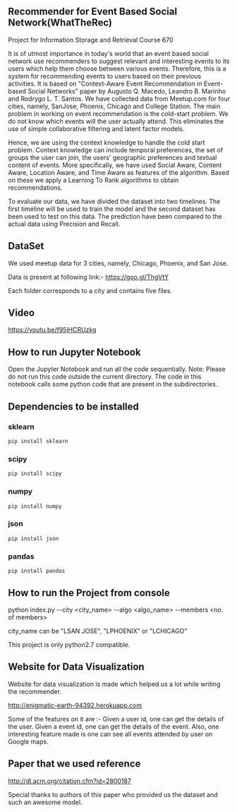 ## Recommender for Event Based Social Network(WhatTheRec) ##

Project for Information Storage and Retrieval Course 670

It is of utmost importance in today's world that an event based social network use recommenders to suggest relevant and interesting events to its users which help them choose between various events. Therefore, this is a system for recommending events to users based on their previous activities. It is based on "Context-Aware Event Recommendation in Event-based Social Networks" paper by Augusto Q. Macedo, Leandro B. Marinho and Rodrygo L. T. Santos. We have collected data from Meetup.com for four cities, namely, SanJose, Phoenix, Chicago and College Station. The main problem in working on event recommendation is the cold-start problem. We do not know which events will the user actually attend. This eliminates the use of simple collaborative filtering and latent factor models.

Hence, we are using the context knowledge to handle the cold start problem. Context knowledge can include temporal preferences, the set of groups the user can join, the users' geographic preferences and textual content of events. More specifically, we have used Social Aware, Content Aware, Location Aware, and Time Aware as features of the algorithm. Based on these we apply a Learning To Rank algorithms to obtain recommendations.

To evaluate our data, we have divided the dataset into two timelines. The first timeline will be used to train the model and the second dataset has been used to test on this data. The prediction have been compared to the actual data using Precision and Recall.

## DataSet ##
We used meetup data for 3 cities, namely, Chicago, Phoenix, and San Jose.

Data is present at following link:-
https://goo.gl/ThgVtY

Each folder corresponds to a city and contains five files.

## Video ##

https://youtu.be/f95jHCRUzkg

## How to run Jupyter Notebook ##
Open the Jupyter Notebook and run all the code sequentially. 
Note: Please do not run this code outside the current directory. The code in this notebook calls some python code that are present in the subdirectories. 

## Dependencies to be installed ##

### sklearn 
``` 
pip install sklearn 
```
### scipy 
``` 
pip install scipy
```
### numpy
``` 
pip install numpy
```
### json 
``` 
pip install json
```

### pandas 
``` 
pip install pandas
```

## How to run the Project from console ##
python index.py --city <city_name> --algo <algo_name> --members <no. of members>

city_name can be "LSAN JOSE", "LPHOENIX" or "LCHICAGO"

This project is only python2.7 compatible.

## Website for Data Visualization ##
Website for data visualization is made which helped us a lot while writing the recommender.

http://enigmatic-earth-94392.herokuapp.com

Some of the features on it are :-
Given a user id, one can get the details of the user.
Given a event id, one can get the details of the event.
Also, one interesting feature made is one can see all events attended by user on Google maps.

## Paper that we used reference ##
http://dl.acm.org/citation.cfm?id=2800187

Special thanks to authors of this paper who provided us the dataset and such an awesome model.
